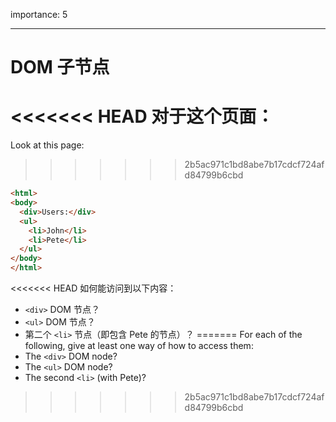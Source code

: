 importance: 5

---

# DOM 子节点

<<<<<<< HEAD
对于这个页面：
=======
Look at this page:
>>>>>>> 2b5ac971c1bd8abe7b17cdcf724afd84799b6cbd

```html
<html>
<body>
  <div>Users:</div>
  <ul>
    <li>John</li>
    <li>Pete</li>
  </ul>
</body>
</html>
```

<<<<<<< HEAD
如何能访问到以下内容：
- `<div>` DOM 节点？
-  `<ul>` DOM 节点？
-  第二个 `<li>` 节点（即包含 Pete 的节点）？
=======
For each of the following, give at least one way of how to access them:
- The `<div>` DOM node?
- The `<ul>` DOM node?
- The second `<li>` (with Pete)?
>>>>>>> 2b5ac971c1bd8abe7b17cdcf724afd84799b6cbd
